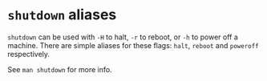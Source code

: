 # `shutdown` aliases

`shutdown` can be used with `-H` to halt, `-r` to reboot, or `-h` to power off a
machine. There are simple aliases for these flags: `halt`, `reboot` and
`poweroff` respectively.

See `man shutdown` for more info.
